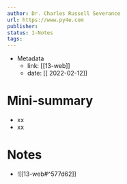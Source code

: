 ```yaml
---
author: Dr. Charles Russell Severance
url: https://www.py4e.com
publisher: 
status: 1-Notes
tags: 
---
```

- Metadata
	- link: [[13-web]]
	- date: [[ 2022-02-12]]
# Mini-summary
- xx
- xx
# Notes
- ![[13-web#^577d62]]